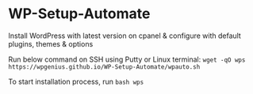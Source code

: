 # WP-Setup-Automate
Install WordPress with latest version on cpanel &amp; configure with default plugins, themes &amp; options

Run below command on SSH using Putty or Linux terminal:
`wget -qO wps https://wpgenius.github.io/WP-Setup-Automate/wpauto.sh`

To start installation process, run `bash wps`
